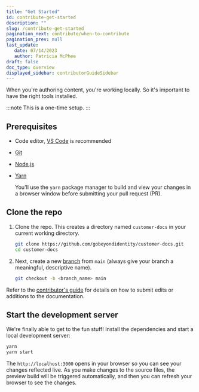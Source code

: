```yaml
---
title: "Get Started"
id: contribute-get-started
description: ""
slug: /contribute-get-started
pagination_next: contribute/when-to-contribute
pagination_prev: null
last_update: 
   date: 07/14/2023
   author: Patricia McPhee
draft: false
doc_type: overview
displayed_sidebar: contributorGuideSidebar
---
```



When you're authoring content, you're working locally. So it's important to have the right tools installed. 


:::note
This is a one-time setup.
:::

## Prerequisites

- Code editor, [VS Code](https://code.visualstudio.com) is recommended
- [Git](https://git-scm.com)
- [Node.js](https://nodejs.org)
- [Yarn](https://yarnpkg.com) 
  
  You'll use the `yarn` package manager to build and view your changes in a browser window before submitting your pull request (PR).


## Clone the repo

1. Clone the repo.  This creates a directory named `customer-docs` in your current working directory.

   ```bash
   git clone https://github.com/gobeyondidentity/customer-docs.git
   cd customer-docs
   ```

2. Next, create a new [branch](https://git-scm.com/book/en/v2/Git-Branching-Branches-in-a-Nutshell) from `main` (always give your branch a meaningful, descriptive name). 

   ```bash
   git checkout -b <branch_name> main
   ```

Refer to the [contributor's guide](./contribute.md) for details on how to submit edits or additions to the documentation.

## Start the development server

We're finally able to get to the fun stuff! Install the dependencies and start a local development server:

```bash
yarn
yarn start
```

The `http://localhost:3000` opens in your browser so you can see your changes reflected live. As you make changes to the source files, the preview build will be triggered automatically, and then you can refresh your browser to see the changes.
